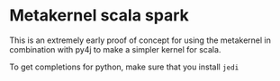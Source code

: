 Metakernel scala spark
======================

This is an extremely early proof of concept for using the metakernel in
combination with py4j to make a simpler kernel for scala.


To get completions for python, make sure that you install `jedi`